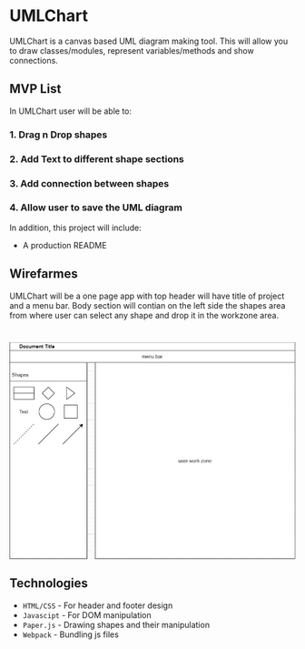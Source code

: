 # UMLChart

UMLChart is a canvas based UML diagram making tool. This will allow you to draw classes/modules, represent variables/methods and show connections.

## MVP List
In UMLChart user will be able to:
### 1. Drag n Drop shapes
### 2. Add Text to different shape sections
### 3. Add connection between shapes
### 4. Allow user to save the UML diagram

In addition, this project will include:

- A production README

## Wirefarmes
UMLChart will be a one page app with top header will have title of project and a menu bar. Body section will contian on the left side the shapes area from where user can select any shape and drop it in the workzone area. 
<h1 align="center">
  <img src="https://github.com/khaliqzohaib92/UMLChart/blob/master/umlchart.JPG" width="600" height="auto" align="center"/>
</h1>

## Technologies
- `HTML/CSS` - For header and footer design 
- `Javascipt` - For DOM manipulation
- `Paper.js` - Drawing shapes and their manipulation
- `Webpack` - Bundling js files
